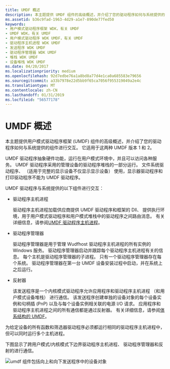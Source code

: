 ```yaml
---
title: UMDF 概述
description: 本主题提供 UMDF 组件的高级概述，并介绍了您的驱动程序如何与系统提供的组件进行交互。
ms.assetid: b36c9fad-1963-4d29-a1e7-890de77fed50
keywords:
- 用户模式驱动程序框架 WDK，有关 UMDF
- UMDF WDK，有关 UMDF
- 用户模式驱动程序 WDK UMDF，有关 UMDF
- 驱动程序主机进程 WDK UMDF
- 发送程序 WDK UMDF
- 驱动程序管理器 WDK UMDF
- 堆栈 WDK UMDF
- 设备堆栈 WDK UMDF
ms.date: 04/20/2017
ms.localizationpriority: medium
ms.openlocfilehash: 92d7edbe76a1a8bd8a77d4e1ca0a685583e79656
ms.sourcegitcommit: a33b7978e22d5bb9f65ca7056f955319049a2e4c
ms.translationtype: MT
ms.contentlocale: zh-CN
ms.lasthandoff: 01/31/2019
ms.locfileid: "56577178"
---
```

# <a name="overview-of-umdf"></a>UMDF 概述


本主题提供用户模式驱动程序框架 (UMDF) 组件的高级概述，并介绍了您的驱动程序如何与系统提供的组件进行交互。 它适用于这两种 UMDF 版本 1 和 2。

UMDF 驱动程序抽象硬件功能，运行在用户模式环境中，并且可以访问各种服务。 UMDF 驱动程序采用的管理设备的驱动程序堆栈的一部分运行。 文件系统驱动程序、 （适用于完整的显示设备不仅显示显示设备） 使用，显示器驱动程序和打印驱动程序不能为 UMDF 驱动程序。

UMDF 驱动程序与系统提供的以下组件进行交互：

-   驱动程序主机进程

    驱动程序主机进程加载供应商提供 UMDF 驱动程序和框架的 Dll、 提供执行环境，用于用户模式驱动程序和用户模式堆栈中的驱动程序之间路由消息。 有关详细信息，请参阅[UMDF 驱动程序主机进程](umdf-driver-host-process.md)。

-   驱动程序管理器

    驱动程序管理器是用于管理 Wudfhost 驱动程序主机进程的所有实例的 Windows 服务。 驱动程序管理器启动并跟踪每个驱动程序主机进程有关的信息。 每个主机是驱动程序管理器的子进程。 只有一个驱动程序管理器存在每个系统。 驱动程序管理器在第一台 UMDF 设备安装过程中启动，并在系统上之后运行。

-   反射器

    该发送程序是一个内核模式驱动程序允许应用程序和驱动程序主机进程 （和用户模式设备堆栈） 进行通信。 该发送程序创建单独的设备对象的每个设备实例和句柄插 (PnP) 以及与每个设备实例相关联的电源 I/O 请求。 应用程序和驱动程序主机进程之间的所有通信都是通过反射器。 有关详细信息，请参阅[体系结构的 UMDF](detailed-view-of-the-umdf-architecture.md)。

为给定设备的所有函数和筛选器驱动程序必须都运行相同的驱动程序主机进程中，但可以同时运行多个主机进程。

下图显示了跨用户模式/内核模式下边界驱动程序主机进程、 驱动程序管理器和反射的进行通信。

![umdf 组件包括向上和向下发送程序中的设备对象](images/umdfarch3.gif)

 

 






